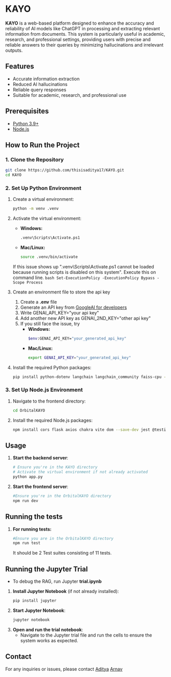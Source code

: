 
# KAYO

**KAYO** is a web-based platform designed to enhance the accuracy and reliability of AI models like ChatGPT in processing and extracting relevant information from documents. This system is particularly useful in academic, research, and professional settings, providing users with precise and reliable answers to their queries by minimizing hallucinations and irrelevant outputs.

## Features
- Accurate information extraction
- Reduced AI hallucinations
- Reliable query responses
- Suitable for academic, research, and professional use

## Prerequisites
- [Python 3.9+](https://www.python.org/downloads/)
- [Node.js](https://nodejs.org/)

## How to Run the Project

### 1. Clone the Repository
```bash
git clone https://github.com/thisisaditya17/KAYO.git
cd KAYO
```

### 2. Set Up Python Environment
1. Create a virtual environment:
    ```bash
    python -m venv .venv
    ```
2. Activate the virtual environment:
    - **Windows:**
        ```bash
        .venv\Scripts\Activate.ps1
        ```
    - **Mac/Linux:**
        ```bash
        source .venv/bin/activate
        ```
    If this issue shows up ".venv\Scripts\Activate.ps1 cannot be loaded because running scripts is disabled on this system". Execute this on command line.
        ```bash
        Set-ExecutionPolicy -ExecutionPolicy Bypass -Scope Process
        ```
3. Create an environment file to store the api key
    1. Create a **.env** file
    2. Generate an API key from [GoogleAI for developers](https://ai.google.dev/gemini-api/docs/api-key)
    3. Write GENAI_API_KEY="your api key"
    4. Add another new API key as GENAI_2ND_KEY="other api key"
    5. If you still face the issue, try
        - **Windows:**
            ```bash
            $env:GENAI_API_KEY="your_generated_api_key"
            ```
        - **Mac/Linux:**
            ```bash
            export GENAI_API_KEY="your_generated_api_key"
            ```

4. Install the required Python packages:
    ```bash
    pip install python-dotenv langchain langchain_community faiss-cpu -U sentence-transformers google-generativeai flask flask-cors pymongo textract langchain_core langchain_google_genai langchainhub
    ```

### 3. Set Up Node.js Environment
1. Navigate to the frontend directory:
    ```bash
    cd OrbitalKAYO
    ```
2. Install the required Node.js packages:
    ```bash
    npm install cors flask axios chakra vite dom --save-dev jest @testing-library/react @testing-library/jest-dom @emailjs/browser jest-environment-jsdom
    ```

## Usage
1. **Start the backend server**:
    ```bash
    # Ensure you're in the KAYO directory
    # Activate the virtual environment if not already activated
    python app.py
    ```
2. **Start the frontend server**:
    ```bash
    #Ensure you're in the OrbitalKAYO directory
    npm run dev
    ```

## Running the tests
1. **For running tests:**
    ```bash
    #Ensure you are in the OrbitalKAYO directory
    npm run test
    ```
    It should be 2 Test suites consisting of 11 tests.
    
## Running the Jupyter Trial
- To debug the RAG, run Jupyter **trial.ipynb**
1. **Install Jupyter Notebook** (if not already installed):
    ```bash
    pip install jupyter
    ```
2. **Start Jupyter Notebook**:
    ```bash
    jupyter notebook
    ```
3. **Open and run the trial notebook**: 
    - Navigate to the Jupyter trial file and run the cells to ensure the system works as expected.


## Contact
For any inquiries or issues, please contact 
[Aditya](joshi.adi1734@gmail.com)
[Arnav](arnav.malhotra20003@gmail.com)


